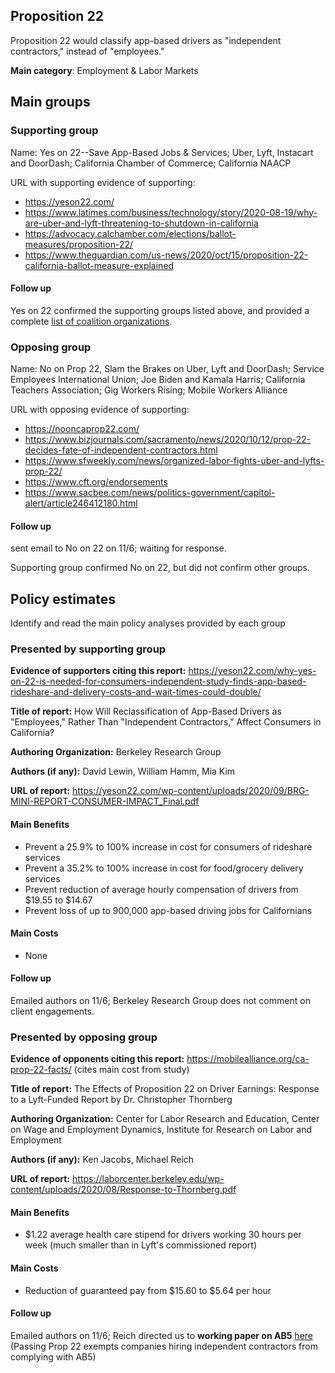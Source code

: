 ## Proposition 22

Proposition 22 would classify app-based drivers as "independent contractors," instead of "employees."

**Main category**: Employment & Labor Markets


## Main groups

### Supporting group
Name: Yes on 22--Save App-Based Jobs & Services; Uber, Lyft, Instacart and DoorDash; California Chamber of Commerce; California NAACP

URL with supporting evidence of supporting:  
- https://yeson22.com/  
- https://www.latimes.com/business/technology/story/2020-08-19/why-are-uber-and-lyft-threatening-to-shutdown-in-california  
- https://advocacy.calchamber.com/elections/ballot-measures/proposition-22/  
- https://www.theguardian.com/us-news/2020/oct/15/proposition-22-california-ballot-measure-explained  

#### Follow up
Yes on 22 confirmed the supporting groups listed above, and provided a complete [list of coalition organizations](https://yeson22.com/coalition/).

### Opposing group
Name: No on Prop 22, Slam the Brakes on Uber, Lyft and DoorDash; Service Employees International Union; Joe Biden and Kamala Harris; California Teachers Association; Gig Workers Rising; Mobile Workers Alliance

URL with opposing evidence of supporting:  
- https://nooncaprop22.com/  
- https://www.bizjournals.com/sacramento/news/2020/10/12/prop-22-decides-fate-of-independent-contractors.html  
- https://www.sfweekly.com/news/organized-labor-fights-uber-and-lyfts-prop-22/  
- https://www.cft.org/endorsements  
- https://www.sacbee.com/news/politics-government/capitol-alert/article246412180.html  

#### Follow up
sent email to No on 22 on 11/6; waiting for response.  

Supporting group confirmed No on 22, but did not confirm other groups.

## Policy estimates
Identify and read the main policy analyses provided by each group

### Presented by supporting group
**Evidence of supporters citing this report:** https://yeson22.com/why-yes-on-22-is-needed-for-consumers-independent-study-finds-app-based-rideshare-and-delivery-costs-and-wait-times-could-double/

**Title of report:** How Will Reclassification of App-Based Drivers as "Employees," Rather Than "Independent Contractors," Affect Consumers in California?

**Authoring Organization:** Berkeley Research Group

**Authors (if any):** David Lewin, William Hamm, Mia Kim

**URL of report:** https://yeson22.com/wp-content/uploads/2020/09/BRG-MINI-REPORT-CONSUMER-IMPACT_Final.pdf

#### Main Benefits
- Prevent a 25.9% to 100% increase in cost for consumers of rideshare services
- Prevent a 35.2% to 100% increase in cost for food/grocery delivery services
- Prevent reduction of average hourly compensation of drivers  from $19.55 to $14.67
- Prevent loss of up to 900,000 app-based driving jobs for Californians

#### Main Costs
- None

#### Follow up
Emailed authors on 11/6; Berkeley Research Group does not comment on client engagements.

### Presented by opposing group
**Evidence of opponents citing this report:** https://mobilealliance.org/ca-prop-22-facts/ (cites main cost from study)

**Title of report:** The Effects of Proposition 22 on Driver Earnings: Response to a Lyft-Funded Report by Dr. Christopher Thornberg

**Authoring Organization:** Center for Labor Research and Education, Center on Wage and Employment Dynamics, Institute for Research on Labor and Employment

**Authors (if any):** Ken Jacobs, Michael Reich

**URL of report:** https://laborcenter.berkeley.edu/wp-content/uploads/2020/08/Response-to-Thornberg.pdf

#### Main Benefits
- $1.22 average health care stipend for drivers working 30 hours per week (much smaller than in Lyft's commissioned report)

#### Main Costs
- Reduction of guaranteed pay from $15.60 to $5.64 per hour

#### Follow up
Emailed authors on 11/6; Reich directed us to __working paper on AB5__ [here](https://irle.berkeley.edu/files/2020/10/Pay-Passengers-and-Profits.pdf) (Passing Prop 22 exempts companies hiring independent contractors from complying with AB5)

<!-- Later
## Perceptions of credibility  
### Of own policy estimates
#### Supporters  
#### Opponents
### Of policy estimates from the other side
#### Supporters  
#### Opponents
-->
